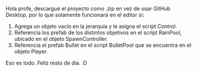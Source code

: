 Hola profe, descargué el proyecto como .zip en vez de usar GitHub Desktop, por lo que solamente funcionará en el editor si:

1) Agrega un objeto vacío en la jerarquía y le asigna el script Control.
2) Referencia los prefab de los distintos objetivos en el script RainPool, ubicado en el objeto SpawnController.
3) Referencia el prefab Bullet en el script BulletPool que se encuentra en el objeto Player.

Eso es todo. Feliz resto de día.
:D
